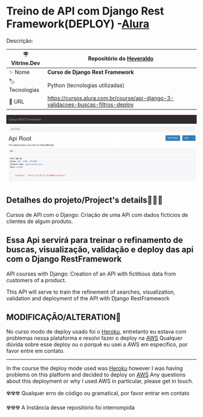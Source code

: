 # Treino de API com Django Rest Framework(DEPLOY) -[Alura](https://www.alura.com.br)

Descrição:

| :placard: Vitrine.Dev |    Repositório do [Heveraldo](https://www.linkedin.com/in/heveraldo-serra-7b3544200/)  |
| -------------  | --- |
| :sparkles: Nome        | **Curso de Django Rest Framework**
| :label: Tecnologias | Python (tecnologias utilizadas)
| :rocket: URL         | https://cursos.alura.com.br/course/api-django-3-validacoes-buscas-filtros-deploy

<!-- Inserir imagem com a #vitrinedev ao final do link -->
<p align="left"> <img src="https://github.com/Heveraldob12/API-Django-deploy/blob/master/Deploy-AWS.png" alt="heveraldob12"/> </p>


## Detalhes do projeto/Project's details👨🏾‍💻

Cursos de API com o Django:
Criação de uma APi com dados ficticios de clientes de algum produto.

Essa Api servirá para treinar o refinamento de buscas, visualização, validação e deploy das api com o Django RestFramework
---

API courses with Django: Creation of an API with fictitious data from customers of a product.

This API will serve to train the refinement of searches, visualization, validation and deployment of the API with Django RestFramework

## MODIFICAÇÃO/ALTERATION🚀
No curso modo de deploy usado foi o [Heroku](https://id.heroku.com), entretanto eu estava com problemas nessa plataforma e resolvi fazer o deploy na [AWS](https://aws.amazon.com/pt/console/)
Qualquer dúvida sobre esse deploy ou o porquê eu usei a AWS em específico, por favor entre em contato.

----

In the course the deploy mode used was [Heroku](https://id.heroku.com) however I was having problems on this platform and decided to deploy on [AWS](https://aws.amazon.com/pt/console/)
Any questions about this deployment or why I used AWS in particular, please get in touch.


☢️☢️☢️ Qualquer erro de código ou gramatical, por favor entrar em contato

☢️☢️☢️ A Instância desse repositório foi interrompida 

